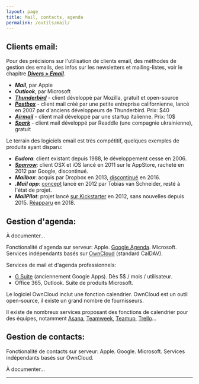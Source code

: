 ```yaml
---
layout: page
title: Mail, contacts, agenda
permalink: /outils/mail/
---
```


## Clients email:

Pour des précisions sur l'utilisation de clients email, des méthodes de gestion des emails, des infos sur les newsletters et mailing-listes, voir le chapitre ***[Divers > Email](/divers/email/)***.

- ***Mail***, par Apple
- ***Outlook***, par Microsoft
- ***[Thunderbird](https://www.mozilla.org/fr/thunderbird/)*** - client développé par Mozilla, gratuit et open-source
- ***[Postbox](https://www.postbox-inc.com/)*** - client mail créé par une petite entreprise californienne, lancé en 2007 par d'anciens développeurs de Thunderbird. Prix: $40
- ***[Airmail](http://airmailapp.com/)*** - client mail développé par une startup italienne. Prix:  10$
- ***[Spark](https://sparkmailapp.com/)*** - client mail développé par Readdle (une compagnie ukrainienne), gratuit

Le terrain des logiciels email est très compétitif, quelques exemples de produits ayant disparu:

- ***Eudora***: client existant depuis 1988, le développement cesse en 2006.
- ***[Sparrow](https://en.wikipedia.org/wiki/Sparrow_(email_client))***: client OSX et iOS lancé en 2011 sur le AppStore, racheté en 2012 par Google, discontinué.
- ***Mailbox***: acquis par Dropbox en 2013, [discontinué](https://blogs.dropbox.com/dropbox/2015/12/saying-goodbye-to-carousel-and-mailbox/) en 2016.
- ***.Mail app***: [concept](https://web.archive.org/web/20130502154729/http://www.vanschneider.com/work/mail/) lancé en 2012 par Tobias van Schneider, resté à l'état de projet.
- ***MailPilot***: projet lancé [sur Kickstarter](https://www.kickstarter.com/projects/1380180715/mail-pilot-email-reimagined) en 2012, sans nouvelles depuis 2015. [Réapparu](https://mailpilothq.com/) en 2018.


## Gestion d'agenda:

À documenter...

Fonctionalité d'agenda sur serveur: Apple. [Google Agenda](https://fr.wikipedia.org/wiki/Google_Agenda). Microsoft. Services indépendants basés sur [OwnCloud](https://owncloud.org/) (standard CalDAV).

Services de mail et d'agenda professionnels:

* [G Suite](https://gsuite.google.com/pricing.html) (anciennement Google Apps). Dès 5$ / mois / utilisateur.
* Office 365, Outlook. Suite de produits Microsoft.

Le logiciel OwnCloud inclut une fonction calendrier. OwnCloud est un outil open-source, il existe un grand nombre de fournisseurs.

Il existe de nombreux services proposant des fonctions de calendrier pour des équipes, notamment [Asana](https://asana.com), [Teamweek](https://teamweek.com/), [Teamup](https://www.teamup.com/), [Trello](https://trello.com)...

## Gestion de contacts:

Fonctionalité de contacts sur serveur: Apple. Google. Microsoft. Services indépendants basés sur OwnCloud.

À documenter...

***